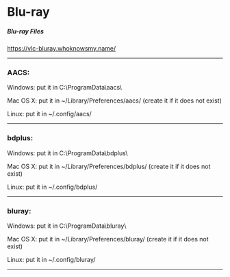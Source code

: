 # Blu-ray

##### Blu-ray Files

https://vlc-bluray.whoknowsmy.name/

---

### AACS:
Windows: put it in C:\ProgramData\aacs\

Mac OS X: put it in ~/Library/Preferences/aacs/ (create it if it does not exist)

Linux: put it in ~/.config/aacs/

---

### bdplus:
Windows: put it in C:\ProgramData\bdplus\

Mac OS X: put it in ~/Library/Preferences/bdplus/ (create it if it does not exist)

Linux: put it in ~/.config/bdplus/

---

### bluray:

Windows: put it in C:\ProgramData\bluray\

Mac OS X: put it in ~/Library/Preferences/bluray/ (create it if it does not exist)

Linux: put it in ~/.config/bluray/

---